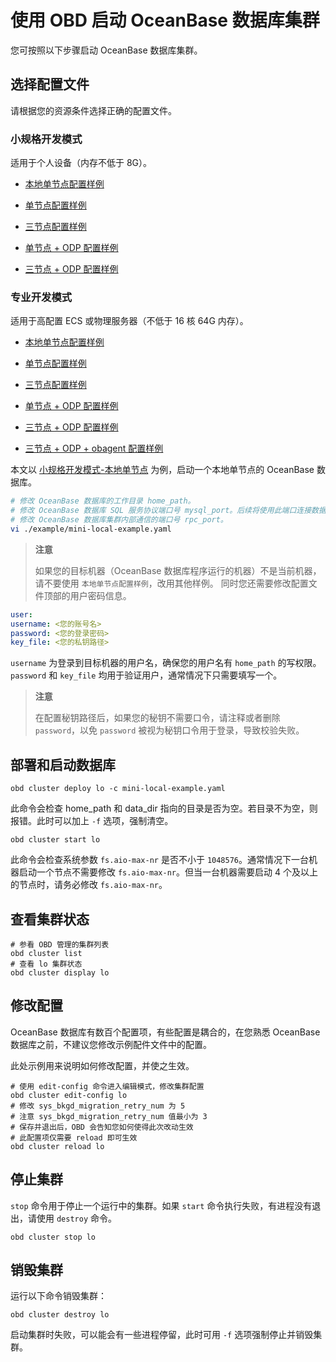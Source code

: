 # 使用 OBD 启动 OceanBase 数据库集群

您可按照以下步骤启动 OceanBase 数据库集群。

## 选择配置文件

请根据您的资源条件选择正确的配置文件。

### 小规格开发模式

适用于个人设备（内存不低于 8G）。

* [本地单节点配置样例](https://github.com/oceanbase/obdeploy/blob/master/example/mini-local-example.yaml)

* [单节点配置样例](https://github.com/oceanbase/obdeploy/blob/master/example/mini-single-example.yaml)

* [三节点配置样例](https://github.com/oceanbase/obdeploy/blob/master/example/mini-distributed-example.yaml)

* [单节点 + ODP 配置样例](https://github.com/oceanbase/obdeploy/blob/master/example/mini-single-with-obproxy-example.yaml)

* [三节点 + ODP 配置样例](https://github.com/oceanbase/obdeploy/blob/master/example/mini-distributed-with-obproxy-example.yaml)

### 专业开发模式

适用于高配置 ECS 或物理服务器（不低于 16 核 64G 内存）。

* [本地单节点配置样例](https://github.com/oceanbase/obdeploy/blob/master/example/local-example.yaml)

* [单节点配置样例](https://github.com/oceanbase/obdeploy/blob/master/example/single-example.yaml)

* [三节点配置样例](https://github.com/oceanbase/obdeploy/blob/master/example/distributed-example.yaml)

* [单节点 + ODP 配置样例](https://github.com/oceanbase/obdeploy/blob/master/example/single-with-obproxy-example.yaml)

* [三节点 + ODP 配置样例](https://github.com/oceanbase/obdeploy/blob/master/example/distributed-with-obproxy-example.yaml)

* [三节点 + ODP + obagent 配置样例](https://github.com/oceanbase/obdeploy/blob/master/example/obagent/distributed-with-obproxy-and-obagent-example.yaml)

本文以 [小规格开发模式-本地单节点](https://github.com/oceanbase/obdeploy/blob/master/example/mini-local-example.yaml) 为例，启动一个本地单节点的 OceanBase 数据库。

```bash
# 修改 OceanBase 数据库的工作目录 home_path。
# 修改 OceanBase 数据库 SQL 服务协议端口号 mysql_port。后续将使用此端口连接数据库。
# 修改 OceanBase 数据库集群内部通信的端口号 rpc_port。
vi ./example/mini-local-example.yaml
```

> **注意**
>
> 如果您的目标机器（OceanBase 数据库程序运行的机器）不是当前机器，请不要使用 `本地单节点配置样例`，改用其他样例。 同时您还需要修改配置文件顶部的用户密码信息。

```yaml
user:
username: <您的账号名>
password: <您的登录密码>
key_file: <您的私钥路径>
```

`username` 为登录到目标机器的用户名，确保您的用户名有 `home_path` 的写权限。`password` 和 `key_file` 均用于验证用户，通常情况下只需要填写一个。

> **注意**
>
> 在配置秘钥路径后，如果您的秘钥不需要口令，请注释或者删除 `password`，以免 `password` 被视为秘钥口令用于登录，导致校验失败。

## 部署和启动数据库

```shell
obd cluster deploy lo -c mini-local-example.yaml
```

此命令会检查 home_path 和 data_dir 指向的目录是否为空。若目录不为空，则报错。此时可以加上 `-f` 选项，强制清空。

```shell
obd cluster start lo
```

此命令会检查系统参数 `fs.aio-max-nr` 是否不小于 `1048576`。通常情况下一台机器启动一个节点不需要修改 `fs.aio-max-nr`。但当一台机器需要启动 4 个及以上的节点时，请务必修改 `fs.aio-max-nr`。

## 查看集群状态

```shell
# 参看 OBD 管理的集群列表
obd cluster list
# 查看 lo 集群状态
obd cluster display lo
```

## 修改配置

OceanBase 数据库有数百个配置项，有些配置是耦合的，在您熟悉 OceanBase 数据库之前，不建议您修改示例配件文件中的配置。

此处示例用来说明如何修改配置，并使之生效。

```shell
# 使用 edit-config 命令进入编辑模式，修改集群配置
obd cluster edit-config lo
# 修改 sys_bkgd_migration_retry_num 为 5
# 注意 sys_bkgd_migration_retry_num 值最小为 3
# 保存并退出后，OBD 会告知您如何使得此次改动生效
# 此配置项仅需要 reload 即可生效
obd cluster reload lo
```

## 停止集群

`stop` 命令用于停止一个运行中的集群。如果 `start` 命令执行失败，有进程没有退出，请使用 `destroy` 命令。

```shell
obd cluster stop lo
```

## 销毁集群

运行以下命令销毁集群：

```shell
obd cluster destroy lo
```

启动集群时失败，可以能会有一些进程停留，此时可用 `-f` 选项强制停止并销毁集群。
